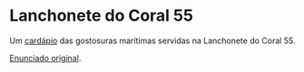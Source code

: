 # Lanchonete do Coral 55

Um [cardápio](https://pierrevieira.github.io/cefet-web-coral-55/) das gostosuras marítimas servidas na Lanchonete do Coral 55.

[Enunciado original](https://github.com/fegemo/cefet-web-coral-55).